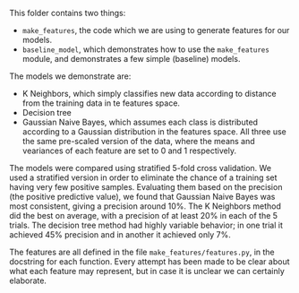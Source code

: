 This folder contains two things:
- `make_features`, the code which we are using to generate features for our models.
- `baseline_model`, which demonstrates how to use the `make_features` module, and demonstrates a few simple (baseline) models.

The models we demonstrate are:
- K Neighbors, which simply classifies new data according to distance from the training data in te features space.
- Decision tree
- Gaussian Naive Bayes, which assumes each class is distributed according to a Gaussian distribution in the features space.
All three use the same pre-scaled version of the data, where the means and veariances of each feature are set to 0 and 1 respectively.

The models were compared using stratified 5-fold cross validation. We used a stratified version in order to eliminate the chance of a training set having very few positive samples. Evaluating them based on the precision (the positive predictive value), we found that Gaussian Naive Bayes was most consistent, giving a precision around 10%. The K Neighbors method did the best on average, with a precision of at least 20% in each of the 5 trials. The decision tree method had highly variable behavior; in one trial it achieved 45% precision and in another it achieved only 7%.

The features are all defined in the file `make_features/features.py`, in the docstring for each function. Every attempt has been made to be clear about what each feature may represent, but in case it is unclear we can certainly elaborate.